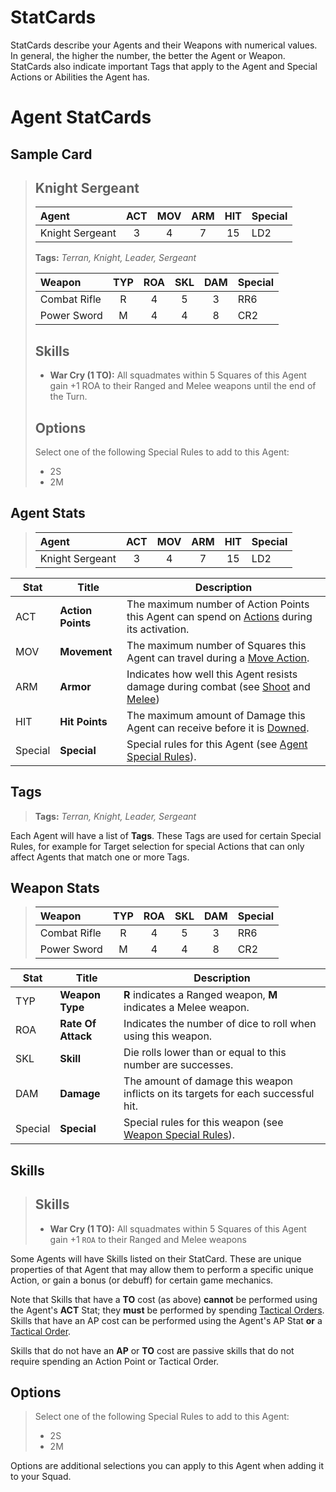 # StatCards

StatCards describe your Agents and their Weapons with numerical values. In general, the higher the number, the better the Agent or Weapon.  
StatCards also indicate important Tags that apply to the Agent and Special Actions or Abilities the Agent has.

# Agent StatCards

## Sample Card

> ## Knight Sergeant
> 
> |Agent|ACT|MOV|ARM|HIT|Special|
> |:---------------|:----:|:----:|:----:|:----:|:----|
> |Knight Sergeant|3|4|7|15|LD2|
> 
> **Tags:** *Terran, Knight, Leader, Sergeant*
> 
> |Weapon|TYP|ROA|SKL|DAM|Special|
> |:---------------|:----:|:----:|:----:|:----:|:----|
> |Combat Rifle|R|4|5|3|RR6|
> |Power Sword|M|4|4|8|CR2|
> 
> ## Skills
> 
> * **War Cry (1 TO):** All squadmates within 5 Squares of this Agent gain +1 ROA to their Ranged and Melee weapons until the end of the Turn.
> 
> ## Options
> 
> Select one of the following Special Rules to add to this Agent:
> * 2S
> * 2M

## Agent Stats 

> |Agent|ACT|MOV|ARM|HIT|Special|
> |:---------------|:----:|:----:|:----:|:----:|:----|
> |Knight Sergeant|3|4|7|15|LD2|

|Stat|Title|Description|
|----|----|----|
|ACT|**Action Points**|The maximum number of Action Points this Agent can spend on [Actions](../3.Actions/1.Actions.md) during its activation.|
|MOV|**Movement**|The maximum number of Squares this Agent can travel during a [Move Action](../3.Actions/2.Movement.md).|
|ARM|**Armor**|Indicates how well this Agent resists damage during combat (see [Shoot](../3.Actions/3.Shoot.md) and [Melee](../3.Actions/4.Melee.md))|
|HIT|**Hit Points**|The maximum amount of Damage this Agent can receive before it is [Downed](../1.Introduction/4.Damage.md).|
|Special|**Special**|Special rules for this Agent (see [Agent Special Rules](./3.SpecialRules.md#agent-special-rules)).|

## Tags

> **Tags:** *Terran, Knight, Leader, Sergeant*

Each Agent will have a list of **Tags**. These Tags are used for certain Special Rules, for example for Target selection for special Actions that can only affect Agents that match one or more Tags.

## Weapon Stats

> |Weapon|TYP|ROA|SKL|DAM|Special|
> |:---------------|:----:|:----:|:----:|:----:|:----|
> |Combat Rifle|R|4|5|3|RR6|
> |Power Sword|M|4|4|8|CR2|

|Stat|Title|Description|
|----|----|----|
|TYP|**Weapon Type**|**R** indicates a Ranged weapon, **M** indicates a Melee weapon.|
|ROA|**Rate Of Attack**|Indicates the number of dice to roll when using this weapon.|
|SKL|**Skill**|Die rolls lower than or equal to this number are successes.|
|DAM|**Damage**|The amount of damage this weapon inflicts on its targets for each successful hit.|
|Special|**Special**|Special rules for this weapon (see [Weapon Special Rules](./3.SpecialRules.md#weapon-special-rules)).|

## Skills

> ## Skills
> 
> * **War Cry (1 TO):** All squadmates within 5 Squares of this Agent gain +1 `ROA` to their Ranged and Melee weapons

Some Agents will have Skills listed on their StatCard. These are unique properties of that Agent that may allow them to perform a specific unique Action, or gain a bonus (or debuff) for certain game mechanics.

Note that Skills that have a **TO** cost (as above) **cannot** be performed using the Agent's **ACT** Stat; they **must** be performed by spending [Tactical Orders](../1.Introduction/2.Basics.md#tactical-orders).  
Skills that have an AP cost can be performed using the Agent's AP Stat **or** a [Tactical Order](../1.Introduction/2.Basics.md#tactical-orders).

Skills that do not have an **AP** or **TO** cost are passive skills that do not require spending an Action Point or Tactical Order.

## Options

> Select one of the following Special Rules to add to this Agent:
> * 2S
> * 2M

Options are additional selections you can apply to this Agent when adding it to your Squad.